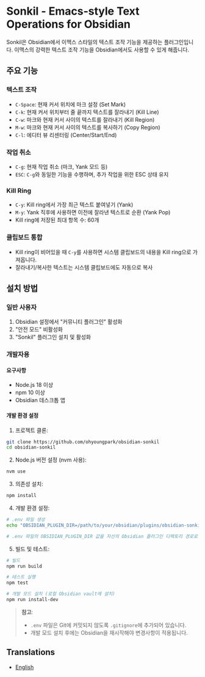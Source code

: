 # Sonkil - Emacs-style Text Operations for Obsidian

Sonkil은 Obsidian에서 이맥스 스타일의 텍스트 조작 기능을 제공하는 플러그인입니다. 이맥스의 강력한 텍스트 조작 기능을 Obsidian에서도 사용할 수 있게 해줍니다.

## 주요 기능

### 텍스트 조작

- `C-Space`: 현재 커서 위치에 마크 설정 (Set Mark)
- `C-k`: 현재 커서 위치부터 줄 끝까지 텍스트를 잘라내기 (Kill Line)
- `C-w`: 마크와 현재 커서 사이의 텍스트를 잘라내기 (Kill Region)
- `M-w`: 마크와 현재 커서 사이의 텍스트를 복사하기 (Copy Region)
- `C-l`: 에디터 뷰 리센터링 (Center/Start/End)

### 작업 취소

- `C-g`: 현재 작업 취소 (마크, Yank 모드 등)
- `ESC`: `C-g`와 동일한 기능을 수행하며, 추가 작업을 위한 ESC 상태 유지

### Kill Ring

- `C-y`: Kill ring에서 가장 최근 텍스트 붙여넣기 (Yank)
- `M-y`: Yank 직후에 사용하면 이전에 잘라낸 텍스트로 순환 (Yank Pop)
- Kill ring에 저장된 최대 항목 수: 60개

### 클립보드 통합

- Kill ring이 비어있을 때 `C-y`를 사용하면 시스템 클립보드의 내용을 Kill ring으로 가져옵니다.
- 잘라내기/복사한 텍스트는 시스템 클립보드에도 자동으로 복사

## 설치 방법

### 일반 사용자

1. Obsidian 설정에서 "커뮤니티 플러그인" 활성화
2. "안전 모드" 비활성화
3. "Sonkil" 플러그인 설치 및 활성화

### 개발자용

#### 요구사항

- Node.js 18 이상
- npm 10 이상
- Obsidian 데스크톱 앱

#### 개발 환경 설정

1. 프로젝트 클론:

```bash
git clone https://github.com/ohyoungpark/obsidian-sonkil
cd obsidian-sonkil
```

2. Node.js 버전 설정 (nvm 사용):

```bash
nvm use
```

3. 의존성 설치:

```bash
npm install
```

4. 개발 환경 설정:

```bash
# .env 파일 생성
echo "OBSIDIAN_PLUGIN_DIR=/path/to/your/obsidian/plugins/obsidian-sonkil" > .env

# .env 파일의 OBSIDIAN_PLUGIN_DIR 값을 자신의 Obsidian 플러그인 디렉토리 경로로 수정
```

5. 빌드 및 테스트:

```bash
# 빌드
npm run build

# 테스트 실행
npm test

# 개발 모드 설치 (로컬 Obsidian vault에 설치)
npm run install-dev
```

> **참고**:
>
> - `.env` 파일은 Git에 커밋되지 않도록 `.gitignore`에 추가되어 있습니다.
> - 개발 모드 설치 후에는 Obsidian을 재시작해야 변경사항이 적용됩니다.

## Translations

- [English](README.md)
